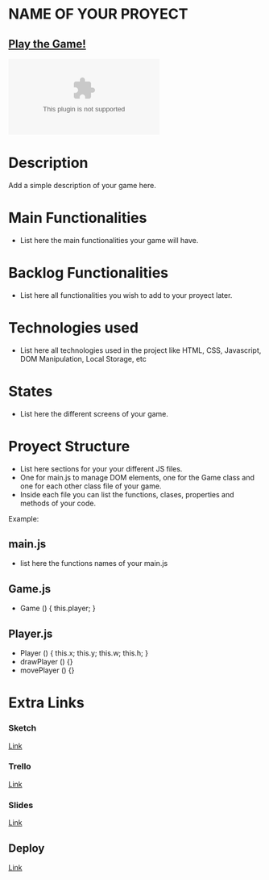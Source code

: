 

# NAME OF YOUR PROYECT

## [Play the Game!](www.your-deploy-url-here.com)

![Game Logo](www.your-image-logo-here.com)


# Description

Add a simple description of your game here.


# Main Functionalities

- List here the main functionalities your game will have.

# Backlog Functionalities

- List here all functionalities you wish to add to your proyect later.

# Technologies used

- List here all technologies used in the project like HTML, CSS, Javascript, DOM Manipulation, Local Storage, etc

# States

- List here the different screens of your game.

# Proyect Structure

- List here sections for your your different JS files.
- One for main.js to manage DOM elements, one for the Game class and one for each other class file of your game.
- Inside each file you can list the functions, clases, properties and methods of your code.

Example:

## main.js

- list here the functions names of your main.js

## Game.js

- Game () {
    this.player;
}

## Player.js 

- Player () {
    this.x;
    this.y;
    this.w;
    this.h;
}
- drawPlayer () {}
- movePlayer () {}


# Extra Links 

### Sketch
[Link](www.your-excalidraw-url-here.com)

### Trello
[Link](www.your-trello-url-here.com)

### Slides
[Link](www.your-slides-url-here.com)

## Deploy
[Link](www.your-deploy-url-here.com)